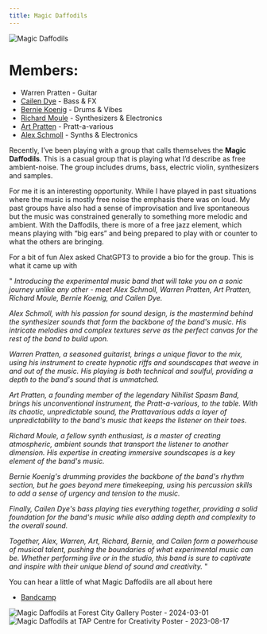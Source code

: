 ```yaml
---
title: Magic Daffodils
---
```


![Magic Daffodils](/images/posters/magic_daffodils_poster.png)

# Members:

* Warren Pratten - Guitar
* [Cailen Dye](https://soundcloud.com/cailendye) - Bass & FX
* [Bernie Koenig](https://berniekoenig.bandcamp.com/music) - Drums & Vibes
* [Richard Moule](https://gesumm.bandcamp.com/music) - Synthesizers & Electronics 
* [Art Pratten](http://www.nonsb.ca/) - Pratt-a-various
* [Alex Schmoll](https://vimeo.com/occasionaljake) - Synths & Electronics

Recently, I’ve been playing with a group that calls themselves the **Magic Daffodils**.  This is a casual group that is playing what I’d describe as free ambient-noise.  The group includes drums, bass, electric violin, synthesizers and samples. 

For me it is an interesting opportunity.  While I have played in past situations where the music is mostly free noise the emphasis there was on loud.  My past groups have also had a sense of improvisation and live spontaneous but the music was constrained generally to something more melodic and ambient.   With the Daffodils, there is more of a free jazz element, which means playing with “big ears” and being prepared to play with or counter to what the others are bringing. 

For a bit of fun Alex asked ChatGPT3 to provide a bio for the group.   This is what it came up with

" *Introducing the experimental music band that will take you on a sonic journey unlike any other - meet Alex Schmoll, Warren Pratten, Art Pratten, Richard Moule, Bernie Koenig, and Cailen Dye.*

*Alex Schmoll, with his passion for sound design, is the mastermind behind the synthesizer sounds that form the backbone of the band's music. His intricate melodies and complex textures serve as the perfect canvas for the rest of the band to build upon.*

*Warren Pratten, a seasoned guitarist, brings a unique flavor to the mix, using his instrument to create hypnotic riffs and soundscapes that weave in and out of the music. His playing is both technical and soulful, providing a depth to the band's sound that is unmatched.*

*Art Pratten, a founding member of the legendary Nihilist Spasm Band, brings his unconventional instrument, the Pratt-a-various, to the table. With its chaotic, unpredictable sound, the Prattavarious adds a layer of unpredictability to the band's music that keeps the listener on their toes.*

*Richard Moule, a fellow synth enthusiast, is a master of creating atmospheric, ambient sounds that transport the listener to another dimension. His expertise in creating immersive soundscapes is a key element of the band's music.*

*Bernie Koenig's drumming provides the backbone of the band's rhythm section, but he goes beyond mere timekeeping, using his percussion skills to add a sense of urgency and tension to the music.*

*Finally, Cailen Dye's bass playing ties everything together, providing a solid foundation for the band's music while also adding depth and complexity to the overall sound.*

*Together, Alex, Warren, Art, Richard, Bernie, and Cailen form a powerhouse of musical talent, pushing the boundaries of what experimental music can be. Whether performing live or in the studio, this band is sure to captivate and inspire with their unique blend of sound and creativity.* "

You can hear a little of what Magic Daffodils are all about here 
* [Bandcamp](https://magicdaffodils.bandcamp.com/)


![Magic Daffodils at Forest City Gallery Poster - 2024-03-01](/images/posters/magic_daffodils_at_fcg.jpg)
![Magic Daffodils at TAP Centre for Creativity Poster - 2023-08-17](/images/posters/magic_daffodils_at_tap_poster.png)
